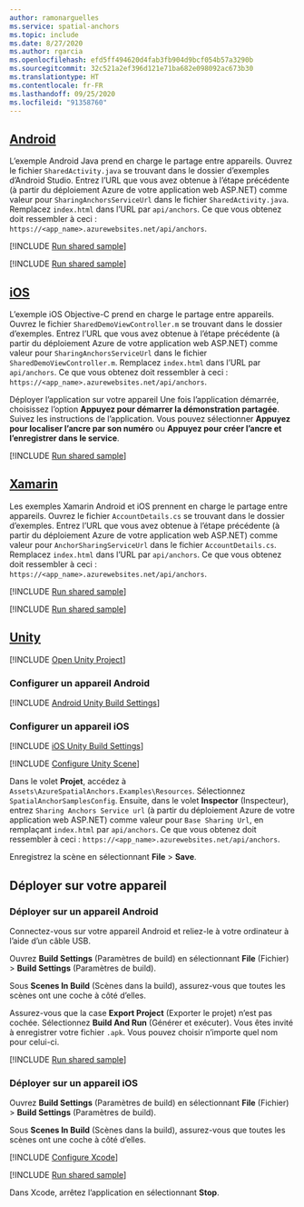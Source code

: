 ```yaml
---
author: ramonarguelles
ms.service: spatial-anchors
ms.topic: include
ms.date: 8/27/2020
ms.author: rgarcia
ms.openlocfilehash: efd5ff494620d4fab3fb904d9bcf054b57a3290b
ms.sourcegitcommit: 32c521a2ef396d121e71ba682e098092ac673b30
ms.translationtype: HT
ms.contentlocale: fr-FR
ms.lasthandoff: 09/25/2020
ms.locfileid: "91358760"
---
```

## <a name="android"></a>[Android](#tab/Android)

L’exemple Android Java prend en charge le partage entre appareils.
Ouvrez le fichier `SharedActivity.java` se trouvant dans le dossier d’exemples d’Android Studio. Entrez l’URL que vous avez obtenue à l’étape précédente (à partir du déploiement Azure de votre application web ASP.NET) comme valeur pour `SharingAnchorsServiceUrl` dans le fichier `SharedActivity.java`. Remplacez `index.html` dans l’URL par `api/anchors`. Ce que vous obtenez doit ressembler à ceci : `https://<app_name>.azurewebsites.net/api/anchors`.

[!INCLUDE [Run shared sample](spatial-anchors-deploy-sample.md)]

[!INCLUDE [Run shared sample](spatial-anchors-run-sample.md)]

## <a name="ios"></a>[iOS](#tab/iOS)

L’exemple iOS Objective-C prend en charge le partage entre appareils.
Ouvrez le fichier `SharedDemoViewController.m` se trouvant dans le dossier d’exemples. Entrez l’URL que vous avez obtenue à l’étape précédente (à partir du déploiement Azure de votre application web ASP.NET) comme valeur pour `SharingAnchorsServiceUrl` dans le fichier `SharedDemoViewController.m`. Remplacez `index.html` dans l’URL par `api/anchors`. Ce que vous obtenez doit ressembler à ceci : `https://<app_name>.azurewebsites.net/api/anchors`.

Déployer l’application sur votre appareil Une fois l’application démarrée, choisissez l’option **Appuyez pour démarrer la démonstration partagée**. Suivez les instructions de l’application. Vous pouvez sélectionner **Appuyez pour localiser l’ancre par son numéro** ou **Appuyez pour créer l’ancre et l’enregistrer dans le service**.

[!INCLUDE [Run shared sample](spatial-anchors-run-sample.md)]

## <a name="xamarin"></a>[Xamarin](#tab/Xamarin)

Les exemples Xamarin Android et iOS prennent en charge le partage entre appareils.
Ouvrez le fichier `AccountDetails.cs` se trouvant dans le dossier d’exemples. Entrez l’URL que vous avez obtenue à l’étape précédente (à partir du déploiement Azure de votre application web ASP.NET) comme valeur pour `AnchorSharingServiceUrl` dans le fichier `AccountDetails.cs`. Remplacez `index.html` dans l’URL par `api/anchors`. Ce que vous obtenez doit ressembler à ceci : `https://<app_name>.azurewebsites.net/api/anchors`.

[!INCLUDE [Run shared sample](spatial-anchors-deploy-sample.md)]

[!INCLUDE [Run shared sample](spatial-anchors-run-sample.md)]

## <a name="unity"></a>[Unity](#tab/Unity)

[!INCLUDE [Open Unity Project](spatial-anchors-open-unity-project.md)]

### <a name="set-up-an-android-device"></a>Configurer un appareil Android

[!INCLUDE [Android Unity Build Settings](spatial-anchors-unity-android-build-settings.md)]

### <a name="set-up-an-ios-device"></a>Configurer un appareil iOS

[!INCLUDE [iOS Unity Build Settings](spatial-anchors-unity-ios-build-settings.md)]

[!INCLUDE [Configure Unity Scene](spatial-anchors-unity-configure-scene.md)]

Dans le volet **Projet**, accédez à `Assets\AzureSpatialAnchors.Examples\Resources`. Sélectionnez `SpatialAnchorSamplesConfig`. Ensuite, dans le volet **Inspector** (Inspecteur), entrez `Sharing Anchors Service url` (à partir du déploiement Azure de votre application web ASP.NET) comme valeur pour `Base Sharing Url`, en remplaçant `index.html` par `api/anchors`. Ce que vous obtenez doit ressembler à ceci : `https://<app_name>.azurewebsites.net/api/anchors`.

Enregistrez la scène en sélectionnant **File** > **Save**.

## <a name="deploy-to-your-device"></a>Déployer sur votre appareil

### <a name="deploy-to-android-device"></a>Déployer sur un appareil Android

Connectez-vous sur votre appareil Android et reliez-le à votre ordinateur à l’aide d’un câble USB.

Ouvrez **Build Settings** (Paramètres de build) en sélectionnant **File** (Fichier) > **Build Settings** (Paramètres de build).

Sous **Scenes In Build** (Scènes dans la build), assurez-vous que toutes les scènes ont une coche à côté d’elles.

Assurez-vous que la case **Export Project** (Exporter le projet) n’est pas cochée. Sélectionnez **Build And Run** (Générer et exécuter). Vous êtes invité à enregistrer votre fichier `.apk`. Vous pouvez choisir n’importe quel nom pour celui-ci.

[!INCLUDE [Run shared sample](spatial-anchors-run-sample.md)]

### <a name="deploy-to-an-ios-device"></a>Déployer sur un appareil iOS

Ouvrez **Build Settings** (Paramètres de build) en sélectionnant **File** (Fichier) > **Build Settings** (Paramètres de build).

Sous **Scenes In Build** (Scènes dans la build), assurez-vous que toutes les scènes ont une coche à côté d’elles.

[!INCLUDE [Configure Xcode](spatial-anchors-unity-ios-xcode.md)]

[!INCLUDE [Run shared sample](spatial-anchors-run-sample.md)]

Dans Xcode, arrêtez l’application en sélectionnant **Stop**.
